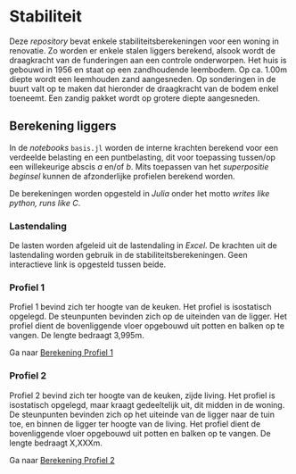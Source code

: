 # Stabiliteit

Deze *repository* bevat enkele stabiliteitsberekeningen voor een woning in renovatie. Zo worden er enkele stalen liggers berekend, alsook wordt de draagkracht van de funderingen aan een controle onderworpen. Het huis is gebouwd in 1956 en staat op een zandhoudende leembodem. Op ca. 1.00m diepte wordt een leemhouden zand aangesneden. Op sonderingen in de buurt valt op te maken dat hieronder de draagkracht van de bodem enkel toeneemt. Een zandig pakket wordt op grotere diepte aangesneden.

## Berekening liggers

In de *notebooks* `basis.jl` worden de interne krachten berekend voor een verdeelde belasting en een puntbelasting, dit voor toepassing tussen/op een willekeurige abscis $a$ en/of $b$. Mits toepassen van het *superpositie beginsel* kunnen de afzonderlijke profielen berekend worden.

De berekeningen worden opgesteld in *Julia* onder het motto *writes like python, runs like C*. 

### Lastendaling

De lasten worden afgeleid uit de lastendaling in *Excel*. De krachten uit de lastendaling worden gebruik in de stabiliteitsberekeningen. Geen interactieve link is opgesteld tussen beide. 

### Profiel 1

Profiel 1 bevind zich ter hoogte van de keuken. Het profiel is isostatisch opgelegd. De steunpunten bevinden zich op de uiteinden van de ligger. Het profiel dient de bovenliggende vloer opgebouwd uit potten en balken op te vangen. De lengte bedraagt 3,995m. 

Ga naar [Berekening Profiel 1](./pages/profiel_1.html)

### Profiel 2
 
Profiel 2 bevind zich ter hoogte van de keuken, zijde living. Het profiel is isostatisch opgelegd, maar kraagt gedeeltelijk uit, dit midden in de woning. De steunpunten bevinden zich op het uiteinde van de ligger naar de tuin toe, en binnen de ligger ter hoogte van de living. Het profiel dient de bovenliggende vloer opgebouwd uit potten en balken op te vangen. De lengte bedraagt X,XXXm. 

Ga naar [Berekening Profiel 2](./pages/profiel_2.html)

